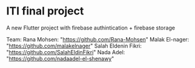 # ITI final project

A new Flutter project with firebase authintication + firebase storage

  Team:
  Rana Mohsen: "https://github.com/Rana-Mohsen"
  Malak El-nager: "https://github.com/malakelnager"
  Salah Eldenin Fikri: "https://github.com/SalahEldinFikri"
  Nada Adel: "https://github.com/nadaadel-el-shenawy"

